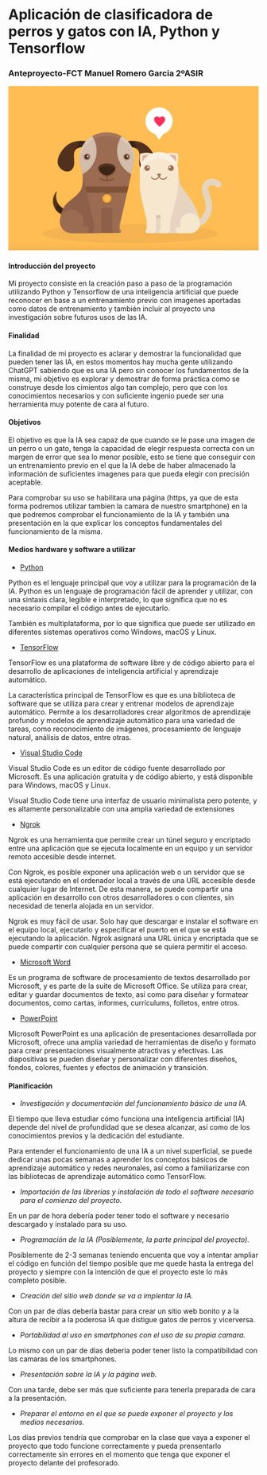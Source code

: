 # Aplicación de clasificadora de perros y gatos con IA, Python y Tensorflow
### Anteproyecto-FCT Manuel Romero Garcia 2ºASIR


![gatoyperro](./mascotas-perros-gatos.jpg)


#### Introducción del proyecto

Mi proyecto consiste en la creación paso a paso de la programación utilizando Python y Tensorflow de una inteligencia artificial que puede reconocer en base a un entrenamiento previo con imagenes aportadas como datos de entrenamiento y también incluir al proyecto una investigación sobre futuros usos de las IA.

#### Finalidad

La finalidad de mi proyecto es aclarar y demostrar la funcionalidad que pueden tener las IA, en estos momentos hay mucha gente utilizando ChatGPT sabiendo que es una IA pero sin conocer los fundamentos de la misma, mi objetivo es explorar y demostrar de forma práctica como se construye desde los cimientos algo tan complejo, pero que con los conocimientos necesarios y con suficiente ingenio puede ser una herramienta muy potente de cara al futuro.

#### Objetivos

El objetivo es que la IA sea capaz de que cuando se le pase una imagen de un perro o un gato, tenga la capacidad de elegir respuesta correcta con un margen de error que sea lo menor posible, esto se tiene que conseguir con un entrenamiento previo en el que la IA debe de haber almacenado la información de suficientes imagenes para que pueda elegir con precisión aceptable.

Para comprobar su uso se habilitara una página (https, ya que de esta forma podremos utilizar tambien la camara de nuestro smartphone) en la que podremos comprobar el funcionamiento de la IA y también una presentación en la que explicar los conceptos fundamentales del funcionamiento de la misma.

#### Medios hardware y software a utilizar

 - [Python](https://www.python.org/)
 
Python es el lenguaje principal que voy a utilizar para la programación de la IA. Python es un lenguaje de programación fácil de aprender y utilizar, con una sintaxis clara, legible e interpretado, lo que significa que no es necesario compilar el código antes de ejecutarlo.

También es multiplataforma, por lo que significa que puede ser utilizado en diferentes sistemas operativos como Windows, macOS y Linux.

- [TensorFlow](https://www.tensorflow.org/)

TensorFlow es una plataforma de software libre y de código abierto para el desarrollo de aplicaciones de inteligencia artificial y aprendizaje automático.

La característica principal de TensorFlow es que es una biblioteca de software que se utiliza para crear y entrenar modelos de aprendizaje automático. Permite a los desarrolladores crear algoritmos de aprendizaje profundo y modelos de aprendizaje automático para una variedad de tareas, como reconocimiento de imágenes, procesamiento de lenguaje natural, análisis de datos, entre otras.

- [Visual Studio Code](https://code.visualstudio.com/)

Visual Studio Code es un editor de código fuente desarrollado por Microsoft. Es una aplicación gratuita y de código abierto, y está disponible para Windows, macOS y Linux.

Visual Studio Code tiene una interfaz de usuario minimalista pero potente, y es altamente personalizable con una amplia variedad de extensiones

- [Ngrok](https://ngrok.com/)

Ngrok es una herramienta que permite crear un túnel seguro y encriptado entre una aplicación que se ejecuta localmente en un equipo y un servidor remoto accesible desde internet.

Con Ngrok, es posible exponer una aplicación web o un servidor que se está ejecutando en el ordenador local a través de una URL accesible desde cualquier lugar de Internet. De esta manera, se puede compartir una aplicación en desarrollo con otros desarrolladores o con clientes, sin necesidad de tenerla alojada en un servidor.

Ngrok es muy fácil de usar. Solo hay que descargar e instalar el software en el equipo local, ejecutarlo y especificar el puerto en el que se está ejecutando la aplicación. Ngrok asignará una URL única y encriptada que se puede compartir con cualquier persona que se quiera permitir el acceso.

- [Microsoft Word](https://www.microsoft.com/es-es/microsoft-365/word?activetab=tabs%3afaqheaderregion3)

Es un programa de software de procesamiento de textos desarrollado por Microsoft, y es parte de la suite de Microsoft Office. Se utiliza para crear, editar y guardar documentos de texto, así como para diseñar y formatear documentos, como cartas, informes, currículums, folletos, entre otros.

- [PowerPoint](https://www.microsoft.com/es-es/microsoft-365/powerpoint)

Microsoft PowerPoint es una aplicación de presentaciones desarrollada por Microsoft, ofrece una amplia variedad de herramientas de diseño y formato para crear presentaciones visualmente atractivas y efectivas. Las diapositivas se pueden diseñar y personalizar con diferentes diseños, fondos, colores, fuentes y efectos de animación y transición.

#### Planificación 

 - _Investigación y documentación del funcionamiento básico de una IA._
 
 El tiempo que lleva estudiar cómo funciona una inteligencia artificial (IA) depende del nivel de profundidad que se desea alcanzar, así como de los conocimientos previos y la dedicación del estudiante.

Para entender el funcionamiento de una IA a un nivel superficial, se puede dedicar unas pocas semanas a aprender los conceptos básicos de aprendizaje automático y redes neuronales, así como a familiarizarse con las bibliotecas de aprendizaje automático como TensorFlow.
 
 
- _Importación de las librerias y instalación de todo el software necesario para el comienzo del proyecto._

En un par de hora debería poder tener todo el software y necesario descargado y instalado para su uso.


- _Programación de la IA (Posiblemente, la parte principal del proyecto)._

Posiblemente de 2-3 semanas teniendo encuenta que voy a intentar ampliar el código en función del tiempo posible que me quede hasta la entrega del proyecto y siempre con la intención de que el proyecto este lo más completo posible.


- _Creación del sitio web donde se va a implentar la IA._

Con un par de días debería bastar para crear un sitio web bonito y a la altura de recibir a la poderosa IA que distigue gatos de perros y vicerversa.


- _Portabilidad al uso en smartphones con el uso de su propia camara._

Lo mismo con un par de días deberia poder tener listo la compatibilidad con las camaras de los smartphones.


- _Presentación sobre la IA y la página web._

Con una tarde, debe ser más que suficiente para tenerla preparada de cara a la presentación.


- _Preparar el entorno en el que se puede exponer el proyecto y los medios necesarios._

Los días previos tendría que comprobar en la clase que vaya a exponer el proyecto que todo funcione correctamente y pueda prensentarlo correctamente sin errores
en el momento que tenga que exponer el proyecto delante del profesorado.

